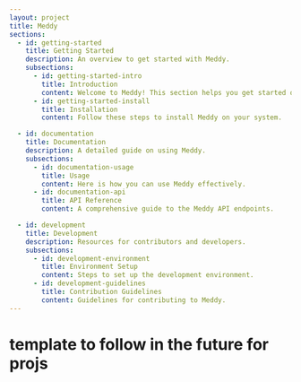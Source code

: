```yaml
---
layout: project
title: Meddy
sections:
  - id: getting-started
    title: Getting Started
    description: An overview to get started with Meddy.
    subsections:
      - id: getting-started-intro
        title: Introduction
        content: Welcome to Meddy! This section helps you get started quickly.
      - id: getting-started-install
        title: Installation
        content: Follow these steps to install Meddy on your system.

  - id: documentation
    title: Documentation
    description: A detailed guide on using Meddy.
    subsections:
      - id: documentation-usage
        title: Usage
        content: Here is how you can use Meddy effectively.
      - id: documentation-api
        title: API Reference
        content: A comprehensive guide to the Meddy API endpoints.

  - id: development
    title: Development
    description: Resources for contributors and developers.
    subsections:
      - id: development-environment
        title: Environment Setup
        content: Steps to set up the development environment.
      - id: development-guidelines
        title: Contribution Guidelines
        content: Guidelines for contributing to Meddy.
---
```


# template to follow in the future for projs
